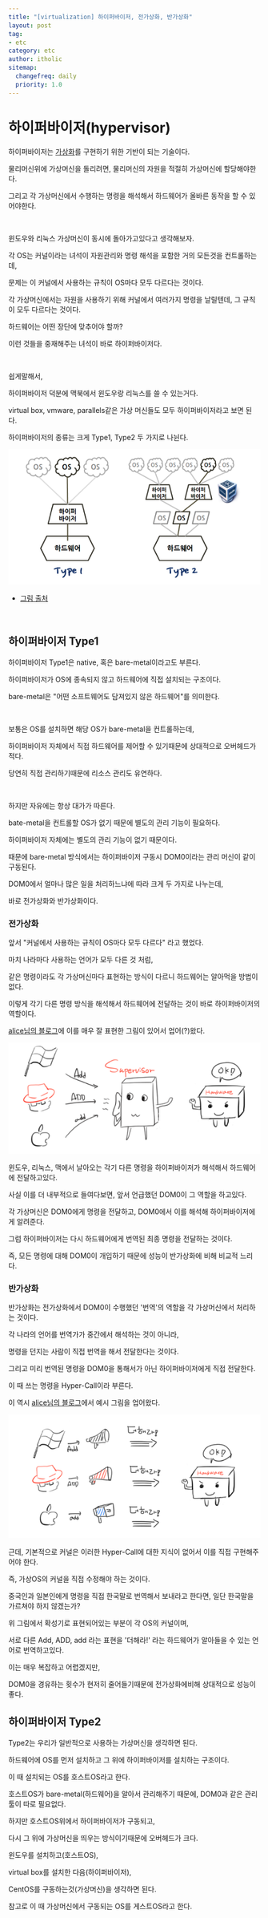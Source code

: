 ```yaml
---
title: "[virtualization] 하이퍼바이저, 전가상화, 반가상화"
layout: post
tag:
- etc
category: etc
author: itholic
sitemap:
  changefreq: daily
  priority: 1.0
---
```


# 하이퍼바이저(hypervisor)

하이퍼바이저는 <a href="https://itholic.github.io/virtualization/" target="_blank">가상화</a>를 구현하기 위한 기반이 되는 기술이다.

물리머신위에 가상머신을 돌리려면, 물리머신의 자원을 적절히 가상머신에 할당해야한다.

그리고 각 가상머신에서 수행하는 명령을 해석해서 하드웨어가 올바른 동작을 할 수 있어야한다.

<br/>

윈도우와 리눅스 가상머신이 동시에 돌아가고있다고 생각해보자.

각 OS는 커널이라는 녀석이 자원관리와 명령 해석을 포함한 거의 모든것을 컨트롤하는데, 

문제는 이 커널에서 사용하는 규칙이 OS마다 모두 다르다는 것이다.

각 가상머신에서는 자원을 사용하기 위해 커널에서 여러가지 명령을 날릴텐데, 그 규칙이 모두 다르다는 것이다.

하드웨어는 어떤 장단에 맞추어야 할까?

이런 것들을 중재해주는 녀석이 바로 하이퍼바이저다.

<br/>

쉽게말해서, 

하이퍼바이저 덕분에 맥북에서 윈도우랑 리눅스를 쓸 수 있는거다.

virtual box, vmware, parallels같은 가상 머신들도 모두 하이퍼바이저라고 보면 된다.

하이퍼바이저의 종류는 크게 Type1, Type2 두 가지로 나뉜다.

![하이퍼바이저](/assets/images/2018/11/09/hypervisor.png)

- <a href="http://statkclee.github.io/raspberry-pi/raspberry-pi-virtual-env.html" targer="_blank">그림 출처</a>

<br/>

## 하이퍼바이저 Type1

하이퍼바이저 Type1은 native, 혹은 bare-metal이라고도 부른다.

하이퍼바이저가 OS에 종속되지 않고 하드웨어에 직접 설치되는 구조이다.

bare-metal은 "어떤 소프트웨어도 담져있지 않은 하드웨어"를 의미한다.

<br/>

보통은 OS를 설치하면 해당 OS가 bare-metal을 컨트롤하는데,

하이퍼바이저 자체에서 직접 하드웨어를 제어할 수 있기때문에 상대적으로 오버헤드가 적다.

당연히 직접 관리하기때문에 리소스 관리도 유연하다.

<br/>

하지만 자유에는 항상 대가가 따른다.

bate-metal을 컨트롤할 OS가 없기 때문에 별도의 관리 기능이 필요하다.

하이퍼바이저 자체에는 별도의 관리 기능이 없기 때문이다.

때문에 bare-metal 방식에서는 하이퍼바이저 구동시 DOM0이라는 관리 머신이 같이 구동된다.

DOM0에서 얼마나 많은 일을 처리하느냐에 따라 크게 두 가지로 나누는데,

바로 전가상화와 반가상화이다.

### 전가상화

앞서 "커널에서 사용하는 규칙이 OS마다 모두 다르다" 라고 했었다.

마치 나라마다 사용하는 언어가 모두 다른 것 처럼,

같은 명령이라도 각 가상머신마다 표현하는 방식이 다르니 하드웨어는 알아먹을 방법이 없다.

이렇게 각기 다른 명령 방식을 해석해서 하드웨어에 전달하는 것이 바로 하이퍼바이저의 역할이다.


<a href="https://blog.naver.com/alice_k106/220218878967">alice님의 블로그</a>에 이를 매우 잘 표현한 그림이 있어서 업어(?)왔다.

![하이퍼바이저](/assets/images/2018/11/09/full.png)


윈도우, 리눅스, 맥에서 날아오는 각기 다른 명령을 하이퍼바이저가 해석해서 하드웨어에 전달하고있다.

사실 이를 더 내부적으로 들여다보면, 앞서 언급했던 DOM0이 그 역할을 하고있다.

각 가상머신은 DOM0에게 명령을 전달하고, DOM0에서 이를 해석해 하이퍼바이저에게 알려준다.

그럼 하이퍼바이저는 다시 하드웨어에게 번역된 최종 명령을 전달하는 것이다.

즉, 모든 명령에 대해 DOM0이 개입하기 때문에 성능이 반가상화에 비해 비교적 느리다.

### 반가상화

반가상화는 전가상화에서 DOM0이 수행했던 '번역'의 역할을 각 가상머신에서 처리하는 것이다.

각 나라의 언어를 번역가가 중간에서 해석하는 것이 아니라, 

명령을 던지는 사람이 직접 번역을 해서 전달한다는 것이다.

그리고 미리 번역된 명령을 DOM0을 통해서가 아닌 하이퍼바이저에게 직접 전달한다.

이 때 쓰는 명령을 Hyper-Call이라 부른다.

이 역시 <a href="https://blog.naver.com/alice_k106/220218878967">alice님의 블로그</a>에서 예시 그림을 업어왔다.

![하이퍼바이저](/assets/images/2018/11/09/para.png)

근데, 기본적으로 커널은 이러한 Hyper-Call에 대한 지식이 없어서 이를 직접 구현해주어야 한다.

즉, 가상OS의 커널을 직접 수정해야 하는 것이다.

중국인과 일본인에게 명령을 직접 한국말로 번역해서 보내라고 한다면, 일단 한국말을 가르쳐야 하지 않겠는가?

위 그림에서 확성기로 표현되어있는 부분이 각 OS의 커널이며, 

서로 다른 Add, ADD, add 라는 표현을 '더해라!' 라는 하드웨어가 알아들을 수 있는 언어로 번역하고있다.

이는 매우 복잡하고 어렵겠지만, 

DOM0을 경유하는 횟수가 현저히 줄어들기때문에 전가상화에비해 상대적으로 성능이 좋다.


## 하이퍼바이저 Type2

Type2는 우리가 일반적으로 사용하는 가상머신을 생각하면 된다.

하드웨어에 OS를 먼저 설치하고 그 위에 하이퍼바이저를 설치하는 구조이다.

이 때 설치되는 OS를 호스트OS라고 한다.

호스트OS가 bare-metal(하드웨어)을 알아서 관리해주기 때문에, DOM0과 같은 관리툴이 따로 필요없다.

하지만 호스트OS위에서 하이퍼바이저가 구동되고, 

다시 그 위에 가상머신을 띄우는 방식이기때문에 오버헤드가 크다.

윈도우를 설치하고(호스트OS), 

virtual box를 설치한 다음(하이퍼바이저), 

CentOS를 구동하는것(가상머신)을 생각하면 된다.

참고로 이 때 가상머신에서 구동되는 OS를 게스트OS라고 한다.
